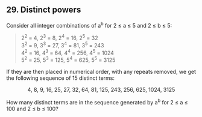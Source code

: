 ## 29. Distinct powers

Consider all integer combinations of a<sup>b</sup> for 2 &le; a &le; 5 and 2 &le; b &le; 5:

> 2<sup>2</sup> = 4, 2<sup>3</sup> = 8, 2<sup>4</sup> = 16, 2<sup>5</sup> = 32<br>
> 3<sup>2</sup> = 9, 3<sup>3</sup> = 27, 3<sup>4</sup> = 81, 3<sup>5</sup> = 243<br>
> 4<sup>2</sup> = 16, 4<sup>3</sup> = 64, 4<sup>4</sup> = 256, 4<sup>5</sup> = 1024<br>
> 5<sup>2</sup> = 25, 5<sup>3</sup> = 125, 5<sup>4</sup> = 625, 5<sup>5</sup> = 3125

If they are then placed in numerical order, with any repeats removed, we get the following sequence of 15 distinct terms:

<p align="center">
  4, 8, 9, 16, 25, 27, 32, 64, 81, 125, 243, 256, 625, 1024, 3125
</p>

How many distinct terms are in the sequence generated by a<sup>b</sup> for 2 &le; a &le; 100 and 2 &le; b &le; 100?
